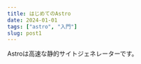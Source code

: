 ```yaml
---
title: はじめてのAstro
date: 2024-01-01
tags: ["astro", "入門"]
slug: post1
---
```


Astroは高速な静的サイトジェネレーターです。

